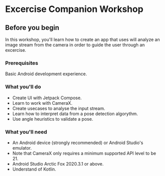 # Excercise Companion Workshop

## Before you begin
In this workshop, you'll learn how to create an app that uses will analyze an image stream from the camera in order to guide the user through an excercise.

### Prerequisites
Basic Android development experience.

### What you'll do
- Create UI with Jetpack Compose.
- Learn to work with CameraX.
- Create usecases to analyse the input stream.
- Learn how to interpret data from a pose detection algorythm.
- Use angle heuristics to validate a pose.

### What you'll need
- An Android device (strongly recommended) or Android Studio's emulator.
- Note that CameraX only requires a minimum supported API level to be 21.
- Android Studio Arctic Fox 2020.3.1 or above.
- Understand of Kotlin.
